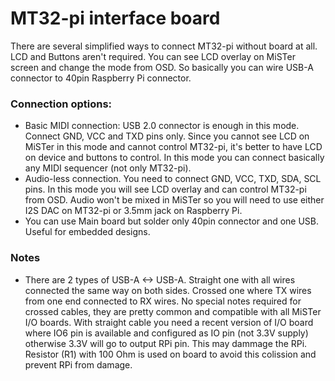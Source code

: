 # MT32-pi interface board

There are several simplified ways to connect MT32-pi without board at all. LCD and Buttons aren't required. 
You can see LCD overlay on MiSTer screen and change the mode from OSD. So basically you can wire USB-A connector to 40pin Raspberry Pi connector.

### Connection options:
* Basic MIDI connection: USB 2.0 connector is enough in this mode. Connect GND, VCC and TXD pins only. Since you cannot see LCD on MiSTer in this mode and cannot control MT32-pi,
  it's better to have LCD on device and buttons to control. In this mode you can connect basically any MIDI sequencer (not only MT32-pi).
* Audio-less connection. You need to connect GND, VCC, TXD, SDA, SCL pins. In this mode you will see LCD overlay and can control MT32-pi from OSD.
  Audio won't be mixed in MiSTer so you will need to use either I2S DAC on MT32-pi or 3.5mm jack on Raspberry Pi.
* You can use Main board but solder only 40pin connector and one USB. Useful for embedded designs.

### Notes
* There are 2 types of USB-A <-> USB-A. Straight one with all wires connected the same way on both sides.
  Crossed one where TX wires from one end connected to RX wires. No special notes required for crossed cables, they are pretty common and
  compatible with all MiSTer I/O boards. With straight cable you need a recent version of I/O board where IO6 pin is available and configured as IO pin (not 3.3V supply)
  otherwise 3.3V will go to output RPi pin. This may dammage the RPi. Resistor (R1) with 100 Ohm is used on board to avoid this colission and prevent RPi from damage.
  
